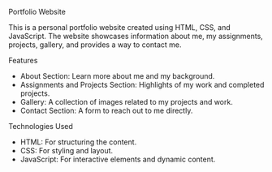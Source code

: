 Portfolio Website

This is a personal portfolio website created using HTML, CSS, and JavaScript. The website showcases information about me, my assignments, projects, gallery, and provides a way to contact me.

Features

- About Section: Learn more about me and my background.
- Assignments and Projects Section: Highlights of my work and completed projects.
- Gallery: A collection of images related to my projects and work.
- Contact Section: A form to reach out to me directly.

Technologies Used

- HTML: For structuring the content.
- CSS: For styling and layout.
- JavaScript: For interactive elements and dynamic content.
